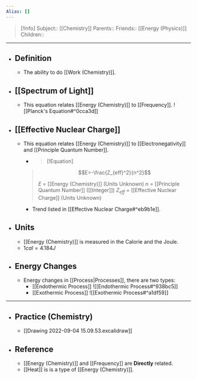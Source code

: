 ```yaml
---
Alias: []
---
```

> [!Info]
> Subject:: [[Chemistry]]
> Parents:: 
> Friends:: [[Energy (Physics)]]
> Children:: 
---
- ## Definition
	- The ability to do [[Work (Chemistry)]].
- ## [[Spectrum of Light]]
	- This equation relates [[Energy (Chemistry)]] to [[Frequency]].
	  ![[Planck's Equation#^0cca3d]]
- ## [[Effective Nuclear Charge]]
	- This equation relates [[Energy (Chemistry)]] to [[Electronegativity]] and [[Principle Quantum Number]].
	  - > [!Equation]
	  > $$E=-\frac{Z_{eff}^2}{n^2}$$
	  > 
	  > $E$ = [[Energy (Chemistry)]] (Units Unknown)
	  > $n$ = [[Principle Quantum Number]] ([[Integer]])
	  > $Z_{eff}$ = [[Effective Nuclear Charge]] (Units Unknown)
	  
	  - Trend listed in [[Effective Nuclear Charge#^eb9b1e]].
- ## Units
	- [[Energy (Chemistry)]] is measured in the Calorie and the Joule.
	- $1cal=4.184J$
- ## Energy Changes
	- Energy changes in [[Process|Processes]], there are two types:
		- [[Endothermic Process]]
		  ![[Endothermic Process#^938bc5]]
		- [[Exothermic Process]] 
		  ![[Exothermic Process#^a1df59]]
---
- ## Practice (Chemistry)
	- [[Drawing 2022-09-04 15.09.53.excalidraw]]
- ## Reference
	- [[Energy (Chemistry)]] and [[Frequency]] are **Directly** related.
	- [[Heat]] is is a type of [[Energy (Chemistry)]].